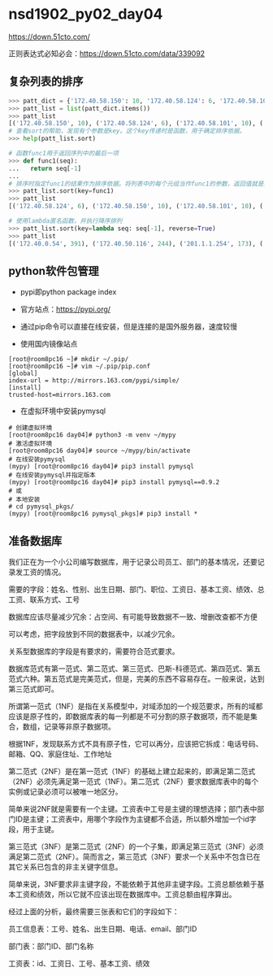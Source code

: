 # nsd1902_py02_day04

https://down.51cto.com/  

正则表达式必知必会：https://down.51cto.com/data/339092

## 复杂列表的排序

```python
>>> patt_dict = {'172.40.58.150': 10, '172.40.58.124': 6, '172.40.58.101': 10, '127.0.0.1': 121, '192.168.4.254': 103, '192.168.2.254': 110, '201.1.1.254': 173, '201.1.2.254': 119, '172.40.0.54': 391, '172.40.50.116': 244}
>>> patt_list = list(patt_dict.items())
>>> patt_list
[('172.40.58.150', 10), ('172.40.58.124', 6), ('172.40.58.101', 10), ('127.0.0.1', 121), ('192.168.4.254', 103), ('192.168.2.254', 110), ('201.1.1.254', 173), ('201.1.2.254', 119), ('172.40.0.54', 391), ('172.40.50.116', 244)]
# 查看sort的帮助，发现有个参数是key。这个key传递时是函数，用于确定排序依据。
>>> help(patt_list.sort)

# 函数func1用于返回序列中的最后一项
>>> def func1(seq):
...   return seq[-1]
... 
# 排序时指定func1的结果作为排序依据。将列表中的每个元组当作func1的参数，返回值就是排序依据
>>> patt_list.sort(key=func1)
>>> patt_list
[('172.40.58.124', 6), ('172.40.58.150', 10), ('172.40.58.101', 10), ('192.168.4.254', 103), ('192.168.2.254', 110), ('201.1.2.254', 119), ('127.0.0.1', 121), ('201.1.1.254', 173), ('172.40.50.116', 244), ('172.40.0.54', 391)]

# 使用lambda匿名函数，并执行降序排列
>>> patt_list.sort(key=lambda seq: seq[-1], reverse=True)
>>> patt_list
[('172.40.0.54', 391), ('172.40.50.116', 244), ('201.1.1.254', 173), ('127.0.0.1', 121), ('201.1.2.254', 119), ('192.168.2.254', 110), ('192.168.4.254', 103), ('172.40.58.150', 10), ('172.40.58.101', 10), ('172.40.58.124', 6)]
```

## python软件包管理

- pypi即python package index
- 官方站点：https://pypi.org/

- 通过pip命令可以直接在线安装，但是连接的是国外服务器，速度较慢
- 使用国内镜像站点

```shell
[root@room8pc16 ~]# mkdir ~/.pip/
[root@room8pc16 ~]# vim ~/.pip/pip.conf 
[global]
index-url = http://mirrors.163.com/pypi/simple/
[install]  
trusted-host=mirrors.163.com
```

- 在虚拟环境中安装pymysql

```shell
# 创建虚拟环境
[root@room8pc16 day04]# python3 -m venv ~/mypy
# 激活虚拟环境
[root@room8pc16 day04]# source ~/mypy/bin/activate
# 在线安装pymysql
(mypy) [root@room8pc16 day04]# pip3 install pymysql
# 在线安装pymysql并指定版本
(mypy) [root@room8pc16 day04]# pip3 install pymysql==0.9.2
# 或
# 本地安装
# cd pymysql_pkgs/
(mypy) [root@room8pc16 pymysql_pkgs]# pip3 install *
```

## 准备数据库

我们正在为一个小公司编写数据库，用于记录公司员工、部门的基本情况，还要记录发工资的情况。

需要的字段：姓名、性别、出生日期、部门、职位、工资日、基本工资、绩效、总工资、联系方式、工号

数据库应该尽量减少冗余：占空间、有可能导致数据不一致、增删改查都不方便

可以考虑，把字段放到不同的数据表中，以减少冗余。

关系型数据库的字段是有要求的，需要符合范式要求。

数据库范式有第一范式、第二范式、第三范式、巴斯-科德范式、第四范式、第五范式六种。第五范式是完美范式，但是，完美的东西不容易存在。一般来说，达到第三范式即可。

所谓第一范式（1NF）是指在关系模型中，对域添加的一个规范要求，所有的域都应该是原子性的，即数据库表的每一列都是不可分割的原子数据项，而不能是集合，数组，记录等非原子数据项。

根据1NF，发现联系方式不具有原子性，它可以再分，应该把它拆成：电话号码、邮箱、QQ、家庭住址、工作地址

第二范式（2NF）是在第一范式（1NF）的基础上建立起来的，即满足第二范式（2NF）必须先满足第一范式（1NF）。第二范式（2NF）要求数据库表中的每个实例或记录必须可以被唯一地区分。

简单来说2NF就是需要有一个主键。工资表中工号是主键的理想选择；部门表中部门ID是主键；工资表中，用哪个字段作为主键都不合适，所以额外增加一个id字段，用于主键。

第三范式（3NF）是第二范式（2NF）的一个子集，即满足第三范式（3NF）必须满足第二范式（2NF）。简而言之，第三范式（3NF）要求一个关系中不包含已在其它关系已包含的非主关键字信息。

简单来说，3NF要求非主键字段，不能依赖于其他非主键字段。工资总额依赖于基本工资和绩效，所以它就不应该出现在数据库中。工资总额由程序算出。

经过上面的分析，最终需要三张表和它们的字段如下：

员工信息表：工号、姓名、出生日期、电话、email、部门ID

部门表：部门ID、部门名称

工资表：id、工资日、工号、基本工资、绩效











